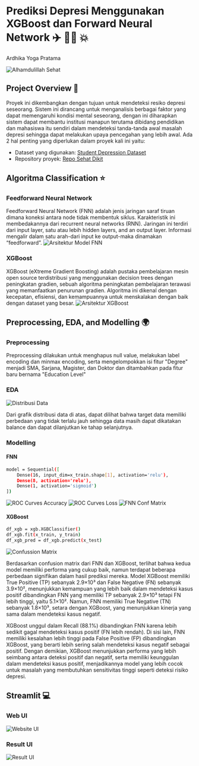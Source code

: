 # Prediksi Depresi Menggunakan XGBoost dan Forward Neural Network ✈️ 🏢🏢 💥
Ardhika Yoga Pratama


![Alhamdulillah Sehat](assets/download.jpg)


## Project Overview 🌙
Proyek ini dikembangkan dengan tujuan untuk mendeteksi resiko depresi seseorang. Sistem ini dirancang untuk menganalisis berbagai faktor yang dapat memengaruhi kondisi mental seseorang, dengan ini diharapkan sistem dapat membantu institusi manapun terutama dibidang pendidikan dan mahasiswa itu sendiri dalam mendeteksi tanda-tanda awal masalah depresi sehingga dapat melakukan upaya pencegahan yang lebih awal. Ada 2 hal penting yang diperlukan dalam proyek kali ini yaitu:

- Dataset yang digunakan: [Student Depression Dataset](https://www.kaggle.com/datasets/hopesb/student-depression-dataset)
- Repository proyek: [Repo Sehat Dikit](https://github.com/Nvaraotr/UAP_ML)

## Algoritma Classification ⭐
### Feedforward Neural Network
Feedforward Neural Network (FNN) adalah jenis jaringan saraf tiruan dimana koneksi antara node tidak membentuk siklus. Karakteristik ini membedakannya dari recurrent neural networks (RNN). Jaringan ini terdiri dari input layer, satu atau lebih hidden layers, and an output layer. Informasi mengalir dalam satu arah-dari input ke output-maka dinamakan “feedforward”.
![Arsitektur Model FNN](assets/FNN_Arsitektur.jpg)

### XGBoost
XGBoost (eXtreme Gradient Boosting) adalah pustaka pembelajaran mesin open source terdistribusi yang menggunakan decision trees dengan peningkatan gradien, sebuah algoritma peningkatan pembelajaran terawasi yang memanfaatkan penurunan gradien. Algoritma ini dikenal dengan kecepatan, efisiensi, dan kemampuannya untuk menskalakan dengan baik dengan dataset yang besar.
![Arsitektur XGBoost](assets/Arsitektur_XGBoost.png)

## Preprocessing, EDA, and Modelling 🌍
### Preprocessing
Preprocessing dilakukan untuk menghapus null value, melakukan label encoding dan minmax encoding, serta mengelompokkan isi fitur "Degree" menjadi SMA, Sarjana, Magister, dan Doktor dan ditambahkan pada fitur baru bernama "Education Level"
### EDA
![Distribusi Data](assets/distribusi_data.png)

Dari grafik distribusi data di atas, dapat dilihat bahwa target data memiliki perbedaan yang tidak terlalu jauh sehingga data masih dapat dikatakan balance dan dapat dilanjutkan ke tahap selanjutnya.

### Modelling
#### FNN
```bash
model = Sequential([
    Dense(16, input_dim=x_train.shape[1], activation='relu'),
    Dense(8, activation='relu'),
    Dense(1, activation='sigmoid')
])
```
![ROC Curves Accuracy](assets/fnn_roc_acc.png)
![ROC Curves Loss](assets/fnn_roc_loss.png)
![FNN Conf Matrix](assets/fnn_conf_matrix.png)
#### XGBoost
```bash
df_xgb = xgb.XGBClassifier()
df_xgb.fit(x_train, y_train)
df_xgb_pred = df_xgb.predict(x_test)
```
![Confussion Matrix](assets/xgb_matrix.png)

Berdasarkan confusion matrix dari FNN dan XGBoost, terlihat bahwa kedua model memiliki performa yang cukup baik, namun terdapat beberapa perbedaan signifikan dalam hasil prediksi mereka. Model XGBoost memiliki True Positive (TP) sebanyak 2.9×10³ dan False Negative (FN) sebanyak 3.9×10², menunjukkan kemampuan yang lebih baik dalam mendeteksi kasus positif dibandingkan FNN yang memiliki TP sebanyak 2.9×10³ tetapi FN lebih tinggi, yaitu 5.1×10². Namun, FNN memiliki True Negative (TN) sebanyak 1.8×10³, setara dengan XGBoost, yang menunjukkan kinerja yang sama dalam mendeteksi kasus negatif.

XGBoost unggul dalam Recall (88.1%) dibandingkan FNN karena lebih sedikit gagal mendeteksi kasus positif (FN lebih rendah). Di sisi lain, FNN memiliki kesalahan lebih tinggi pada False Positive (FP) dibandingkan XGBoost, yang berarti lebih sering salah mendeteksi kasus negatif sebagai positif. Dengan demikian, XGBoost menunjukkan performa yang lebih seimbang antara deteksi positif dan negatif, serta memiliki keunggulan dalam mendeteksi kasus positif, menjadikannya model yang lebih cocok untuk masalah yang membutuhkan sensitivitas tinggi seperti deteksi risiko depresi.

## Streamlit 💻
### Web UI
![Website UI](assets/tampilan_Web.png)
### Result UI
![Result UI](assets/tampilan_Hasil.png)
